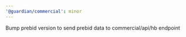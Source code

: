 ```yaml
---
'@guardian/commercial': minor
---
```


Bump prebid version to send prebid data to commercial/api/hb endpoint
